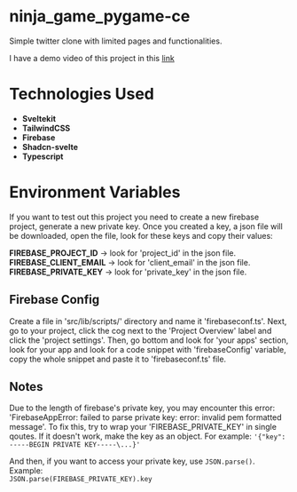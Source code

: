 # ninja_game_pygame-ce
Simple twitter clone with limited pages and functionalities.

I have a demo video of this project in this [link](https://youtu.be/XyAFo38ckJ8)

# Technologies Used
* **Sveltekit**
* **TailwindCSS**
* **Firebase**
* **Shadcn-svelte**
* **Typescript**

# Environment Variables
If you want to test out this project you need to create a new firebase project, generate a new private key. Once you created a key, a json file will be downloaded, open the file, look for these keys and copy their values:

**FIREBASE_PROJECT_ID** -> look for 'project_id' in the json file.  
**FIREBASE_CLIENT_EMAIL** -> look for 'client_email' in the json file.  
**FIREBASE_PRIVATE_KEY** -> look for 'private_key' in the json file.

## Firebase Config
Create a file in 'src/lib/scripts/' directory and name it 'firebaseconf.ts'. Next, go to your project, click the cog next to the 'Project Overview' label and click the 'project settings'. Then, go bottom and look for 'your apps' section, look for your app and look for a code snippet with 'firebaseConfig' variable, copy the whole snippet and paste it to 'firebaseconf.ts' file.

## Notes
Due to the length of firebase's private key, you may encounter this error: 'FirebaseAppError: failed to parse private key: error: invalid pem formatted message'. To fix this, try to wrap your 'FIREBASE_PRIVATE_KEY' in single qoutes. If it doesn't work, make the key as an object. For example: `'{"key": -----BEGIN PRIVATE KEY-----\...}'`

And then, if you want to access your private key, use `JSON.parse()`. Example:  
`JSON.parse(FIREBASE_PRIVATE_KEY).key`